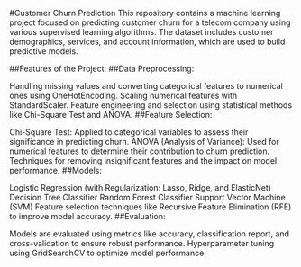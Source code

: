 #Customer Churn Prediction
This repository contains a machine learning project focused on predicting customer churn for a telecom company using various supervised learning algorithms. The dataset includes customer demographics, services, and account information, which are used to build predictive models.

##Features of the Project:
##Data Preprocessing:

Handling missing values and converting categorical features to numerical ones using OneHotEncoding.
Scaling numerical features with StandardScaler.
Feature engineering and selection using statistical methods like Chi-Square Test and ANOVA.
##Feature Selection:

Chi-Square Test: Applied to categorical variables to assess their significance in predicting churn.
ANOVA (Analysis of Variance): Used for numerical features to determine their contribution to churn prediction.
Techniques for removing insignificant features and the impact on model performance.
##Models:

Logistic Regression (with Regularization: Lasso, Ridge, and ElasticNet)
Decision Tree Classifier
Random Forest Classifier
Support Vector Machine (SVM)
Feature selection techniques like Recursive Feature Elimination (RFE) to improve model accuracy.
##Evaluation:

Models are evaluated using metrics like accuracy, classification report, and cross-validation to ensure robust performance.
Hyperparameter tuning using GridSearchCV to optimize model performance.
